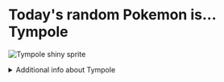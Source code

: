 # Today's random Pokemon is... Tympole

![Tympole shiny sprite](https://raw.githubusercontent.com/PokeAPI/sprites/master/sprites/pokemon/shiny/535.png)

<details>
<summary>Additional info about Tympole</summary>

| srpite type | image |
|------|------|
| back_default | ![Tympole back_default sprite](https://raw.githubusercontent.com/PokeAPI/sprites/master/sprites/pokemon/back/535.png) |
| back_shiny | ![Tympole back_shiny sprite](https://raw.githubusercontent.com/PokeAPI/sprites/master/sprites/pokemon/back/shiny/535.png) |
| front_default | ![Tympole front_default sprite](https://raw.githubusercontent.com/PokeAPI/sprites/master/sprites/pokemon/535.png) | </details>